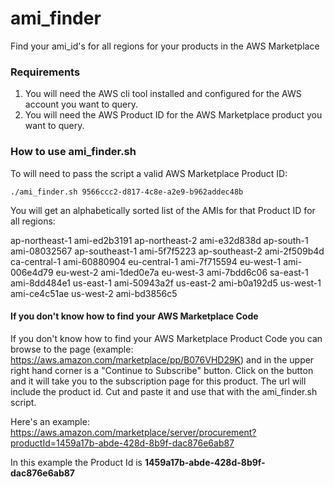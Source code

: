 # ami_finder
Find your ami_id's for all regions for your products in the AWS Marketplace

### Requirements ###
1. You will need the AWS cli tool installed and configured for the AWS account you want to query.  
2. You will need the AWS Product ID for the AWS Marketplace product you want to query.

### How to use ami_finder.sh ###
To will need to pass the script a valid AWS Marketplace Product ID:

```./ami_finder.sh 9566ccc2-d817-4c8e-a2e9-b962addec48b```

You will get an alphabetically sorted list of the AMIs for that Product ID for all regions:

ap-northeast-1 ami-ed2b3191
ap-northeast-2 ami-e32d838d
ap-south-1 ami-08032567
ap-southeast-1 ami-5f7f5223
ap-southeast-2 ami-2f509b4d
ca-central-1 ami-60880904
eu-central-1 ami-7f715594
eu-west-1 ami-006e4d79
eu-west-2 ami-1ded0e7a
eu-west-3 ami-7bdd6c06
sa-east-1 ami-8dd484e1
us-east-1 ami-50943a2f
us-east-2 ami-b0a192d5
us-west-1 ami-ce4c51ae
us-west-2 ami-bd3856c5

#### If you don't know how to find your AWS Marketplace Code ####
If you don't know how to find your AWS Marketplace Product Code you can browse to the page (example: https://aws.amazon.com/marketplace/pp/B076VHD29K) and in the upper right hand corner is a "Continue to Subscribe" button.  Click on the button and it will take you to the subscription page for this product.  The url will include the product id.  Cut and paste it and use that with the ami_finder.sh script.

Here's an example: https://aws.amazon.com/marketplace/server/procurement?productId=1459a17b-abde-428d-8b9f-dac876e6ab87

In this example the Product Id is **1459a17b-abde-428d-8b9f-dac876e6ab87**

